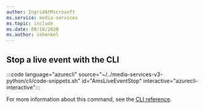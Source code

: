 ```yaml
---
author: IngridAtMicrosoft
ms.service: media-services 
ms.topic: include
ms.date: 08/18/2020
ms.author: inhenkel
---
```


## Stop a live event with the CLI

:::code language="azurecli" source="~/../media-services-v3-python/cli/code-snippets.sh" id="AmsLiveEventStop" interactive="azurecli-interactive":::

For more information about this command, see the [CLI reference](/cli/azure/ams/live-event?view=azure-cli-latest#az-ams-live-event-stop).
